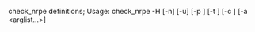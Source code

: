 check_nrpe definitions;
Usage: check_nrpe -H <host> [-n] [-u] [-p <port>] [-t <timeout>] [-c <command>] [-a <arglist...>]


